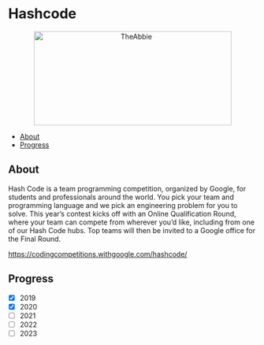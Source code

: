 # Hashcode

<p align='center'><img src="https://encrypted-tbn0.gstatic.com/images?q=tbn%3AANd9GcRhGH3b5tHELiMt0BSX3o_TKAMQ2jIImwDNHg&usqp=CAU" alt="TheAbbie" width="401" height="191"></p>

* [About](#About)
* [Progress](#Progress)

## About

Hash Code is a team programming competition, organized by Google, for students and professionals around the world. You pick your team and programming language and we pick an engineering problem for you to solve. This year’s contest kicks off with an Online Qualification Round, where your team can compete from wherever you’d like, including from one of our Hash Code hubs. Top teams will then be invited to a Google office for the Final Round.

https://codingcompetitions.withgoogle.com/hashcode/

## Progress

* [x] 2019
* [x] 2020
* [ ] 2021
* [ ] 2022
* [ ] 2023
